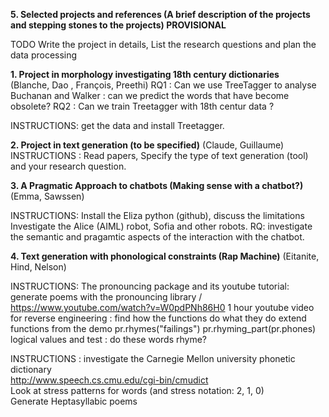 
**5. Selected projects and references (A brief description of the projects and stepping stones to the projects)  PROVISIONAL**

TODO Write the project in details, List the research questions and plan the data processing


**1. Project in morphology investigating 18th century dictionaries**  
(Blanche, Dao , François, Preethi)
RQ1 : Can we use TreeTagger to analyse Buchanan and Walker : can we predict the words that have become obsolete?
RQ2 : Can we train Treetagger with 18th centur data ?

INSTRUCTIONS: get the data and install Treetagger.


**2. Project in text generation  (to be specified)**
(Claude, Guillaume)
INSTRUCTIONS : Read papers, Specify the type of text generation (tool) and your research question.


**3. A Pragmatic Approach to chatbots (Making sense with a chatbot?)**  <br/>
(Emma, Sawssen)

INSTRUCTIONS: Install the Eliza python (github), discuss the limitations
Investigate the Alice (AIML) robot, Sofia and other robots.
RQ: investigate the semantic and pragamtic aspects of the interaction with the chatbot.


**4. Text generation with phonological constraints (Rap Machine)**
(Eitanite, Hind, Nelson)

INSTRUCTIONS:
The pronouncing package and its youtube tutorial: generate poems with the pronouncing library / https://www.youtube.com/watch?v=W0pdPNh86H0
1 hour youtube video for reverse engineering : find how the functions do what they do
extend functions from the demo
pr.rhymes("failings")
pr.rhyming_part(pr.phones)
logical values and test : do these words rhyme?

INSTRUCTIONS :  investigate the Carnegie Mellon university phonetic dictionary <br/>
http://www.speech.cs.cmu.edu/cgi-bin/cmudict <br/>
Look at stress patterns for words (and stress notation: 2, 1, 0) <br/>
Generate Heptasyllabic poems <br/>

